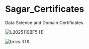 # Sagar_Certificates
Data Science and Domain Certificates


![L2025119BF5 (1)](https://user-images.githubusercontent.com/67474853/126034377-fb992f6a-072a-4571-975f-bf45cdeb7fc7.png)



![brics IITK](https://user-images.githubusercontent.com/67474853/126034378-709e333b-0e9a-4ebb-b651-af4bf022dde1.jpg)

